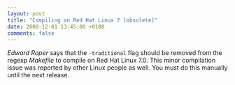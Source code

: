 ```yaml
---
layout: post
title: "Compiling on Red Hat Linux 7 [obsolete]"
date: 2000-12-01 13:45:00 +0100
comments: false
---
```


*Edward Roper* says that the `-traditional` flag should be removed from the regexp *Makefile* to compile on Red Hat Linux 7.0. This minor compilation issue was reported by other Linux people as well. You must do this manually until the next release.
